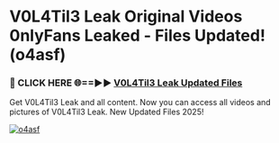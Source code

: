 # V0L4Til3 Leak Original Videos 0nlyFans Leaked - Files Updated! (o4asf)

<h3>🔴 CLICK HERE 🌐==►► <a href="https://tinyurl.com/ms9xzufz" rel="nofollow">V0L4Til3 Leak Updated Files</a></h3>

Get V0L4Til3 Leak and all content. Now you can access all videos and pictures of V0L4Til3 Leak. New Updated Files 2025!

[![o4asf](https://i.imgur.com/ppqm5kG.gif)](https://tinyurl.com/ms9xzufz)
